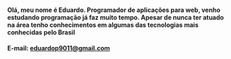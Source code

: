 #### Olá, meu nome é Eduardo. Programador de aplicações para web, venho estudando programação já faz muito tempo. Apesar de nunca ter atuado na área tenho conhecimentos em algumas das tecnologias mais conhecidas pelo Brasil

#### E-mail: eduardop9011@gmail.com
